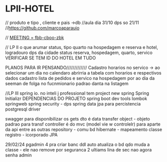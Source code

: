 # LPII-HOTEL
// produto e tipo , cliente e pais ->db
//aula dia 31/10 dps so 21/11
//https://github.com/marcoaparaujo

// [MEETING = fbb-cboo-zbk](https://meet.google.com/fbb-cboo-zbk)

// LP II
o que arumar
status, tipo quarto na hospedagem e reserva e hotel, logradouro dps da cidade
status reserva, hospedagem, quarto, servico
VERIFICAR SE TEM ID DO HOTEL EM TUDO

PLANOS PARA IR PENSANDO/////////////
Cadastro horarios no servico -> ao selecionar um dia no calendaro abrirria a tabela com horarios e respectivos dados
cadastro lista de pedidos e servico na hospedagem
por ao dia da seeman de folga no fucnmionario
padrao danta na listagem

//LP III
spring io. no inteli j professional tem
project new spring
Spring Initializr
DEPENDENCIAS DO PROJETO
spring boot dev tools
lombok
springweb
spring security - dps
spring data jpa para percistencia
postgresql driver

swagger para disponibilizar os gets
dto é data transfer object - objeto padrao para transf
controller é do mvc (model vie w controlelr) para aparte da api entre as outras
repository - comu bd
hibernate - mapeamento classe registro - icorporado JPA

29/02/24
pgadmin 4 pra criar banc
ddl auto atualiza o bd qdo muda a classe - ele nao remove por seguranca
2 ultiams lina de sec nao agora
senha admin
